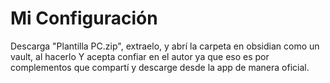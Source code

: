 # Mi Configuración
Descarga "Plantilla PC.zip", extraelo, y abrí la carpeta en obsidian como un vault, al hacerlo
Y acepta confiar en el autor ya que eso es por complementos que compartí y descarge desde la app de manera oficial.
